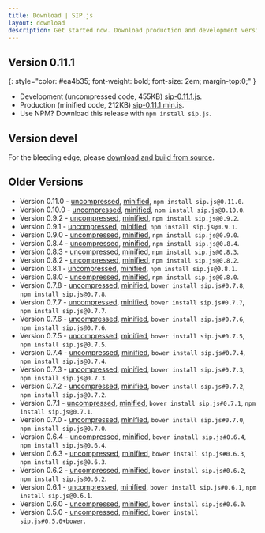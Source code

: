 ```yaml
---
title: Download | SIP.js
layout: download
description: Get started now. Download production and development versions of the SIP.js library.
---
```


## Version 0.11.1
{: style="color: #ea4b35; font-weight: bold; font-size: 2em; margin-top:0;" }

* Development (uncompressed code, 455KB) <a href="/download/sip-0.11.1.js" download="sip-0.11.1.js">sip-0.11.1.js</a>.
* Production (minified code, 212KB) <a href="/download/sip-0.11.1.min.js" download="sip-0.11.1.min.js">sip-0.11.1.min.js</a>.
* Use NPM? Download this release with `npm install sip.js`.

## Version devel

For the bleeding edge, please [download and build from source](//github.com/onsip/SIP.js).

## Older Versions
* Version 0.11.0 - <a href="/download/sip-0.11.0.js" download="sip-0.11.0.js">uncompressed</a>, <a href="/download/sip-0.11.0.min.js" download="sip-0.11.0.min.js">minified</a>, `npm install sip.js@0.11.0`.
* Version 0.10.0 - <a href="/download/sip-0.10.0.js" download="sip-0.10.0.js">uncompressed</a>, <a href="/download/sip-0.10.0.min.js" download="sip-0.10.0.min.js">minified</a>, `npm install sip.js@0.10.0`.
* Version 0.9.2 - <a href="/download/sip-0.9.2.js" download="sip-0.9.2.js">uncompressed</a>, <a href="/download/sip-0.9.2.min.js" download="sip-0.9.2.min.js">minified</a>, `npm install sip.js@0.9.2`.
* Version 0.9.1 - <a href="/download/sip-0.9.1.js" download="sip-0.9.1.js">uncompressed</a>, <a href="/download/sip-0.9.1.min.js" download="sip-0.9.1.min.js">minified</a>, `npm install sip.js@0.9.1`.
* Version 0.9.0 - <a href="/download/sip-0.9.0.js" download="sip-0.9.0.js">uncompressed</a>, <a href="/download/sip-0.9.0.min.js" download="sip-0.9.0.min.js">minified</a>, `npm install sip.js@0.9.0`.
* Version 0.8.4 - <a href="/download/sip-0.8.4.js" download="sip-0.8.4.js">uncompressed</a>, <a href="/download/sip-0.8.4.min.js" download="sip-0.8.4.min.js">minified</a>, `npm install sip.js@0.8.4`.
* Version 0.8.3 - <a href="/download/sip-0.8.3.js" download="sip-0.8.3.js">uncompressed</a>, <a href="/download/sip-0.8.3.min.js" download="sip-0.8.3.min.js">minified</a>, `npm install sip.js@0.8.3`.
* Version 0.8.2 - <a href="/download/sip-0.8.2.js" download="sip-0.8.2.js">uncompressed</a>, <a href="/download/sip-0.8.2.min.js" download="sip-0.8.2.min.js">minified</a>, `npm install sip.js@0.8.2`.
* Version 0.8.1 - <a href="/download/sip-0.8.1.js" download="sip-0.8.1.js">uncompressed</a>, <a href="/download/sip-0.8.1.min.js" download="sip-0.8.1.min.js">minified</a>, `npm install sip.js@0.8.1`.
* Version 0.8.0 - <a href="/download/sip-0.8.0.js" download="sip-0.8.0.js">uncompressed</a>, <a href="/download/sip-0.8.0.min.js" download="sip-0.8.0.min.js">minified</a>, `npm install sip.js@0.8.0`.
* Version 0.7.8 - <a href="/download/sip-0.7.8.js" download="sip-0.7.8.js">uncompressed</a>, <a href="/download/sip-0.7.8.min.js" download="sip-0.7.8.min.js">minified</a>, `bower install sip.js#0.7.8`, `npm install sip.js@0.7.8`.
* Version 0.7.7 - <a href="/download/sip-0.7.7.js" download="sip-0.7.7.js">uncompressed</a>, <a href="/download/sip-0.7.7.min.js" download="sip-0.7.7.min.js">minified</a>, `bower install sip.js#0.7.7`, `npm install sip.js@0.7.7`.
* Version 0.7.6 - <a href="/download/sip-0.7.6.js" download="sip-0.7.6.js">uncompressed</a>, <a href="/download/sip-0.7.6.min.js" download="sip-0.7.6.min.js">minified</a>, `bower install sip.js#0.7.6`, `npm install sip.js@0.7.6`.
* Version 0.7.5 - <a href="/download/sip-0.7.5.js" download="sip-0.7.5.js">uncompressed</a>, <a href="/download/sip-0.7.5.min.js" download="sip-0.7.5.min.js">minified</a>, `bower install sip.js#0.7.5`, `npm install sip.js@0.7.5`.
* Version 0.7.4 - <a href="/download/sip-0.7.4.js" download="sip-0.7.4.js">uncompressed</a>, <a href="/download/sip-0.7.4.min.js" download="sip-0.7.4.min.js">minified</a>, `bower install sip.js#0.7.4`, `npm install sip.js@0.7.4`.
* Version 0.7.3 - <a href="/download/sip-0.7.3.js" download="sip-0.7.3.js">uncompressed</a>, <a href="/download/sip-0.7.3.min.js" download="sip-0.7.3.min.js">minified</a>, `bower install sip.js#0.7.3`, `npm install sip.js@0.7.3`.
* Version 0.7.2 - <a href="/download/sip-0.7.2.js" download="sip-0.7.2.js">uncompressed</a>, <a href="/download/sip-0.7.2.min.js" download="sip-0.7.2.min.js">minified</a>, `bower install sip.js#0.7.2`, `npm install sip.js@0.7.2`.
* Version 0.7.1 - <a href="/download/sip-0.7.1.js" download="sip-0.7.1.js">uncompressed</a>, <a href="/download/sip-0.7.1.min.js" download="sip-0.7.1.min.js">minified</a>, `bower install sip.js#0.7.1`, `npm install sip.js@0.7.1`.
* Version 0.7.0 - <a href="/download/sip-0.7.0.js" download="sip-0.7.0.js">uncompressed</a>, <a href="/download/sip-0.7.0.min.js" download="sip-0.7.0.min.js">minified</a>, `bower install sip.js#0.7.0`, `npm install sip.js@0.7.0`.
* Version 0.6.4 - <a href="/download/sip-0.6.4.js" download="sip-0.6.4.js">uncompressed</a>, <a href="/download/sip-0.6.4.min.js" download="sip-0.6.4.min.js">minified</a>, `bower install sip.js#0.6.4`, `npm install sip.js@0.6.4`.
* Version 0.6.3 - <a href="/download/sip-0.6.3.js" download="sip-0.6.3.js">uncompressed</a>, <a href="/download/sip-0.6.3.min.js" download="sip-0.6.3.min.js">minified</a>, `bower install sip.js#0.6.3`, `npm install sip.js@0.6.3`.
* Version 0.6.2 - <a href="/download/sip-0.6.2.js" download="sip-0.6.2.js">uncompressed</a>, <a href="/download/sip-0.6.2.min.js" download="sip-0.6.2.min.js">minified</a>, `bower install sip.js#0.6.2`, `npm install sip.js@0.6.2`.
* Version 0.6.1 - <a href="/download/sip-0.6.1.js" download="sip-0.6.1.js">uncompressed</a>, <a href="/download/sip-0.6.1.min.js" download="sip-0.6.1.min.js">minified</a>, `bower install sip.js#0.6.1`, `npm install sip.js@0.6.1`.
* Version 0.6.0 - <a href="/download/sip-0.6.0.js" download="sip-0.6.0.js">uncompressed</a>, <a href="/download/sip-0.6.0.min.js" download="sip-0.6.0.min.js">minified</a>, `bower install sip.js#0.6.0`.
* Version 0.5.0 - <a href="/download/sip-0.5.0.js" download="sip-0.5.0.js">uncompressed</a>, <a href="/download/sip-0.5.0.min.js" download="sip-0.5.0.min.js">minified</a>, `bower install sip.js#0.5.0+bower`.
